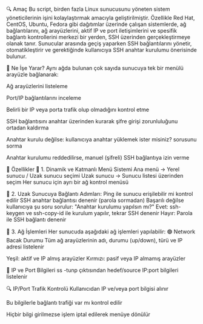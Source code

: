 🔍 Amaç
Bu script, birden fazla Linux sunucusunu yöneten sistem yöneticilerinin işini kolaylaştırmak amacıyla geliştirilmiştir. Özellikle Red Hat, CentOS, Ubuntu, Fedora gibi dağıtımlar üzerinde çalışan sistemlerde, ağ bağlantılarını, ağ arayüzlerini, aktif IP ve port iletişimlerini ve spesifik bağlantı kontrollerini merkezi bir yerden, SSH üzerinden gerçekleştirmeye olanak tanır.
Sunucular arasında geçiş yaparken SSH bağlantılarını yönetir, otomatikleştirir ve gerektiğinde kullanıcıya SSH anahtar kurulumu önerisinde bulunur.

🚀 Ne İşe Yarar?
Aynı ağda bulunan çok sayıda sunucuya tek bir menülü arayüzle bağlanarak:


Ağ arayüzlerini listeleme

Port/IP bağlantılarını inceleme

Belirli bir IP veya porta trafik olup olmadığını kontrol etme

SSH bağlantısını anahtar üzerinden kurarak şifre girişi zorunluluğunu ortadan kaldırma

Anahtar kurulu değilse: kullanıcıya anahtar yüklemek ister misiniz? sorusunu sorma

Anahtar kurulumu reddedilirse, manuel (şifreli) SSH bağlantıya izin verme

🧩 Özellikler
🔸 1. Dinamik ve Katmanlı Menü Sistemi
Ana menü → Yerel sunucu / Uzak sunucu seçimi
Uzak sunucu → Sunucu listesi üzerinden seçim
Her sunucu için ayrı bir ağ kontrol menüsü

🔸 2. Uzak Sunucuya Bağlantı Adımları:
Ping ile sunucu erişilebilir mi kontrol edilir
SSH anahtar bağlantısı denenir (parola sormadan)
Başarılı değilse kullanıcıya şu soru sorulur:
 "Anahtar kurulumu yapılsın mı?"
 Evet: ssh-keygen ve ssh-copy-id ile kurulum yapılır, tekrar SSH denenir
 Hayır: Parola ile SSH bağlantı denenir


🔸 3. Ağ İşlemleri
Her sunucuda aşağıdaki ağ işlemleri yapılabilir:
🟢 Network Bacak Durumu
Tüm ağ arayüzlerinin adı, durumu (up/down), türü ve IP adresi listelenir

Yeşil: aktif ve IP almış arayüzler
Kırmızı: pasif veya IP almamış arayüzler

🔌 IP ve Port Bilgileri
ss -tunp çıktısından hedef/source IP:port bilgileri listelenir

🔍 IP/Port Trafik Kontrolü
Kullanıcıdan IP ve/veya port bilgisi alınır

Bu bilgilerle bağlantı trafiği var mı kontrol edilir

Hiçbir bilgi girilmezse işlem iptal edilerek menüye dönülür

